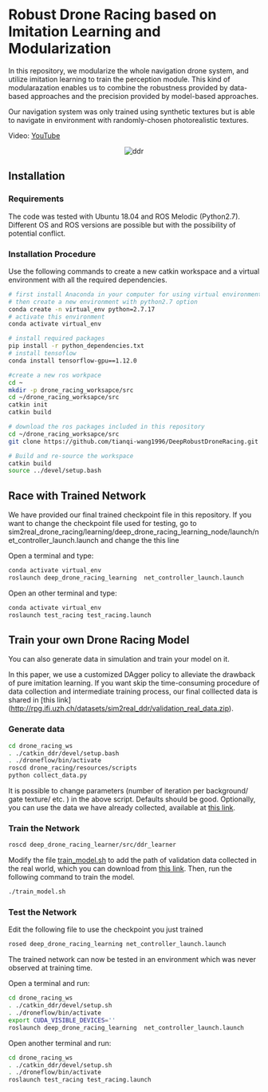 # Robust Drone Racing based on Imitation Learning and Modularization
In this repository, we modularize the whole navigation drone system, and utilize imitation learning to train the perception module.
This kind of modularazation enables us to combine the robustness provided by data-based approaches and the precision provided by model-based approaches. 

Our navigation system was only trained using synthetic textures but is able to navigate in environment with randomly-chosen photorealistic textures.

Video: [YouTube](https://youtu.be/8ws1VSvASHc)

<p align="center">
  <img src="./docs/sim2real.gif" alt="ddr">
</p>

## Installation

### Requirements

The code was tested with Ubuntu 18.04 and ROS Melodic (Python2.7).
Different OS and ROS versions are possible but with the possibility of potential conflict.

### Installation Procedure

Use the following commands to create a new catkin workspace and a virtual environment with all the required dependencies.

```bash
# first install Anaconda in your computer for using virtual environments
# then create a new environment with python2.7 option
conda create -n virtual_env python=2.7.17
# activate this environment
conda activate virtual_env

# install required packages
pip install -r python_dependencies.txt
# install tensoflow
conda install tensorflow-gpu==1.12.0

#create a new ros workpace
cd ~
mkdir -p drone_racing_worksapce/src
cd ~/drone_racing_worksapce/src
catkin init
catkin build

# download the ros packages included in this repository
cd ~/drone_racing_worksapce/src
git clone https://github.com/tianqi-wang1996/DeepRobustDroneRacing.git

# Build and re-source the workspace
catkin build
source ../devel/setup.bash
```


## Race with Trained Network

We have provided our final trained checkpoint file in this repository.
If you want to change the checkpoint file used for testing, go to sim2real_drone_racing/learning/deep_drone_racing_learning_node/launch/net_controller_launch.launch
and change the this line
<arg name="ckpt_file" default="$(find deep_drone_racing_learner)/src/ddr_learner/results/best_model_without_warmup_1.5/model_latest"/>

Open a terminal and type:
```bash
conda activate virtual_env
roslaunch deep_drone_racing_learning  net_controller_launch.launch

```

Open an other terminal and type:
```bash
conda activate virtual_env
roslaunch test_racing test_racing.launch

```

## Train your own Drone Racing Model
You can also generate data in simulation and train your model on it. 

In this paper, we use a customized DAgger policy to alleviate the drawback of pure imitation learning. If you want skip the time-consuming procedure of data collection and intermediate training process, our final colllected data is shared in [this link] (http://rpg.ifi.uzh.ch/datasets/sim2real_ddr/validation_real_data.zip).


### Generate data

```bash
cd drone_racing_ws
. ./catkin_ddr/devel/setup.bash
. ./droneflow/bin/activate
roscd drone_racing/resources/scripts
python collect_data.py

```

It is possible to change parameters (number of iteration per background/ gate texture/ etc. ) in the above script.
Defaults should be good. Optionally, you can use the data we have already collected, available at [this link](http://rpg.ifi.uzh.ch/datasets/sim2real_ddr/simulation_training_data.zip).


### Train the Network

```bash
roscd deep_drone_racing_learner/src/ddr_learner

```

Modify the file [train\_model.sh](./learning/deep_drone_racing_learner/src/ddr_learner/train_model.sh) to add the path of validation data collected in the real world, which you can download from [this link](http://rpg.ifi.uzh.ch/datasets/sim2real_ddr/validation_real_data.zip).
Then, run the following command to train the model.

```bash
./train_model.sh

```

### Test the Network

Edit the following file to use the checkpoint you just trained

```bash
rosed deep_drone_racing_learning net_controller_launch.launch

```

The trained network can now be tested in an environment which was never observed at training time.

Open a terminal and run:

```bash
cd drone_racing_ws
. ./catkin_ddr/devel/setup.sh
. ./droneflow/bin/activate
export CUDA_VISIBLE_DEVICES=''
roslaunch deep_drone_racing_learning  net_controller_launch.launch

```

Open another terminal and run:

```bash
cd drone_racing_ws
. ./catkin_ddr/devel/setup.sh
. ./droneflow/bin/activate
roslaunch test_racing test_racing.launch

```

